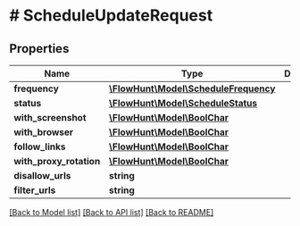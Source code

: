 # # ScheduleUpdateRequest

## Properties

Name | Type | Description | Notes
------------ | ------------- | ------------- | -------------
**frequency** | [**\FlowHunt\Model\ScheduleFrequency**](ScheduleFrequency.md) |  | [optional]
**status** | [**\FlowHunt\Model\ScheduleStatus**](ScheduleStatus.md) |  | [optional]
**with_screenshot** | [**\FlowHunt\Model\BoolChar**](BoolChar.md) |  | [optional]
**with_browser** | [**\FlowHunt\Model\BoolChar**](BoolChar.md) |  | [optional]
**follow_links** | [**\FlowHunt\Model\BoolChar**](BoolChar.md) |  | [optional]
**with_proxy_rotation** | [**\FlowHunt\Model\BoolChar**](BoolChar.md) |  | [optional]
**disallow_urls** | **string** |  | [optional]
**filter_urls** | **string** |  | [optional]

[[Back to Model list]](../../README.md#models) [[Back to API list]](../../README.md#endpoints) [[Back to README]](../../README.md)
